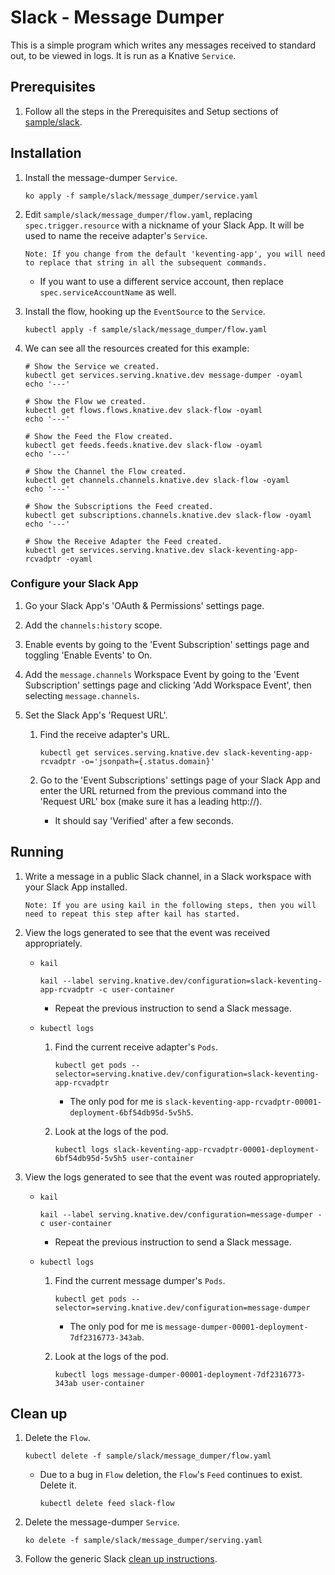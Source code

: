 # Slack - Message Dumper

This is a simple program which writes any messages received to standard out, to
be viewed in logs. It is run as a Knative `Service`.

## Prerequisites

1.  Follow all the steps in the Prerequisites and Setup sections of
    [sample/slack](../README.md).

## Installation

1.  Install the message-dumper `Service`.

    ```shell
    ko apply -f sample/slack/message_dumper/service.yaml
    ```

1.  Edit `sample/slack/message_dumper/flow.yaml`, replacing
    `spec.trigger.resource` with a nickname of your Slack App. It will be used
    to name the receive adapter's `Service`.

    `Note: If you change from the default 'keventing-app', you will need to
    replace that string in all the subsequent commands.`

    -   If you want to use a different service account, then replace
        `spec.serviceAccountName` as well.

1.  Install the flow, hooking up the `EventSource` to the `Service`.

    ```shell
    kubectl apply -f sample/slack/message_dumper/flow.yaml
    ```

1.  We can see all the resources created for this example:

    ```shell
    # Show the Service we created.
    kubectl get services.serving.knative.dev message-dumper -oyaml
    echo '---'

    # Show the Flow we created.
    kubectl get flows.flows.knative.dev slack-flow -oyaml
    echo '---'

    # Show the Feed the Flow created.
    kubectl get feeds.feeds.knative.dev slack-flow -oyaml
    echo '---'

    # Show the Channel the Flow created.
    kubectl get channels.channels.knative.dev slack-flow -oyaml
    echo '---'

    # Show the Subscriptions the Feed created.
    kubectl get subscriptions.channels.knative.dev slack-flow -oyaml
    echo '---'

    # Show the Receive Adapter the Feed created.
    kubectl get services.serving.knative.dev slack-keventing-app-rcvadptr -oyaml
    ```

### Configure your Slack App

1.  Go your Slack App's 'OAuth & Permissions' settings page.

1.  Add the `channels:history` scope.

1.  Enable events by going to the 'Event Subscription' settings page and
    toggling 'Enable Events' to On.

1.  Add the `message.channels` Workspace Event by going to the 'Event
    Subscription' settings page and clicking 'Add Workspace Event', then
    selecting `message.channels`.

1.  Set the Slack App's 'Request URL'.

    1.  Find the receive adapter's URL.

        ```shell
        kubectl get services.serving.knative.dev slack-keventing-app-rcvadptr -o='jsonpath={.status.domain}'
        ```

    1.  Go to the 'Event Subscriptions' settings page of your Slack App and
        enter the URL returned from the previous command into the 'Request URL'
        box (make sure it has a leading http://).

        -   It should say 'Verified' after a few seconds.

## Running

1.  Write a message in a public Slack channel, in a Slack workspace with your
    Slack App installed.

    `Note: If you are using kail in the following steps, then you will need to
    repeat this step after kail has started.`

1.  View the logs generated to see that the event was received appropriately.

    *   `kail`

        ```shell
        kail --label serving.knative.dev/configuration=slack-keventing-app-rcvadptr -c user-container
        ```

        *   Repeat the previous instruction to send a Slack message.

    *   `kubectl logs`

        1.  Find the current receive adapter's `Pods`.

            ```shell
            kubectl get pods --selector=serving.knative.dev/configuration=slack-keventing-app-rcvadptr
            ```

            -   The only pod for me is
                `slack-keventing-app-rcvadptr-00001-deployment-6bf54db95d-5v5h5`.

        1.  Look at the logs of the pod.

            ```shell
            kubectl logs slack-keventing-app-rcvadptr-00001-deployment-6bf54db95d-5v5h5 user-container
            ```

1.  View the logs generated to see that the event was routed appropriately.

    *   `kail`

        ```shell
        kail --label serving.knative.dev/configuration=message-dumper -c user-container
        ```

        *   Repeat the previous instruction to send a Slack message.

    *   `kubectl logs`

        1.  Find the current message dumper's `Pods`.

            ```shell
            kubectl get pods --selector=serving.knative.dev/configuration=message-dumper
            ```

            -   The only pod for me is
                `message-dumper-00001-deployment-7df2316773-343ab`.

        1.  Look at the logs of the pod.

            ```shell
            kubectl logs message-dumper-00001-deployment-7df2316773-343ab user-container
            ```

## Clean up

1.  Delete the `Flow`.

    ```shell
    kubectl delete -f sample/slack/message_dumper/flow.yaml
    ```

    -   Due to a bug in `Flow` deletion, the `Flow`'s `Feed` continues to exist.
        Delete it.

        ```shell
        kubectl delete feed slack-flow
        ```

1.  Delete the message-dumper `Service`.

    ```shell
    ko delete -f sample/slack/message_dumper/serving.yaml
    ```

1.  Follow the generic Slack [clean up instructions](../README.md#clean-up).
